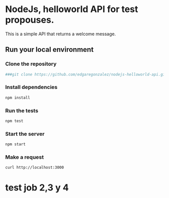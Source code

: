 # NodeJs, helloworld API for test propouses.

This is a simple API that returns a welcome message.

## Run your local environment

### Clone the repository
```bash
###git clone https://github.com/edgaregonzalez/nodejs-helloworld-api.git
```

### Install dependencies
```bash
npm install
```

### Run the tests
```bash
npm test
```

### Start the server
```bash
npm start
```

### Make a request
```bash
curl http://localhost:3000
```
# test job 2,3 y 4
